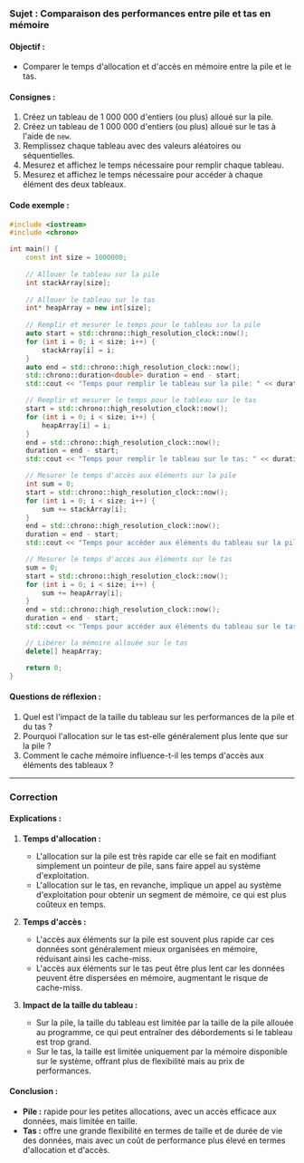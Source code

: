 ### Sujet : Comparaison des performances entre pile et tas en mémoire

#### Objectif :
- Comparer le temps d'allocation et d'accès en mémoire entre la pile et le tas.

#### Consignes :
1. Créez un tableau de 1 000 000 d'entiers (ou plus) alloué sur la pile.
2. Créez un tableau de 1 000 000 d'entiers (ou plus) alloué sur le tas à l'aide de `new`.
3. Remplissez chaque tableau avec des valeurs aléatoires ou séquentielles.
4. Mesurez et affichez le temps nécessaire pour remplir chaque tableau.
5. Mesurez et affichez le temps nécessaire pour accéder à chaque élément des deux tableaux.

#### Code exemple :

```cpp
#include <iostream>
#include <chrono>

int main() {
    const int size = 1000000;
    
    // Allouer le tableau sur la pile
    int stackArray[size];
    
    // Allouer le tableau sur le tas
    int* heapArray = new int[size];
    
    // Remplir et mesurer le temps pour le tableau sur la pile
    auto start = std::chrono::high_resolution_clock::now();
    for (int i = 0; i < size; i++) {
        stackArray[i] = i;
    }
    auto end = std::chrono::high_resolution_clock::now();
    std::chrono::duration<double> duration = end - start;
    std::cout << "Temps pour remplir le tableau sur la pile: " << duration.count() << " secondes" << std::endl;

    // Remplir et mesurer le temps pour le tableau sur le tas
    start = std::chrono::high_resolution_clock::now();
    for (int i = 0; i < size; i++) {
        heapArray[i] = i;
    }
    end = std::chrono::high_resolution_clock::now();
    duration = end - start;
    std::cout << "Temps pour remplir le tableau sur le tas: " << duration.count() << " secondes" << std::endl;

    // Mesurer le temps d'accès aux éléments sur la pile
    int sum = 0;
    start = std::chrono::high_resolution_clock::now();
    for (int i = 0; i < size; i++) {
        sum += stackArray[i];
    }
    end = std::chrono::high_resolution_clock::now();
    duration = end - start;
    std::cout << "Temps pour accéder aux éléments du tableau sur la pile: " << duration.count() << " secondes" << std::endl;

    // Mesurer le temps d'accès aux éléments sur le tas
    sum = 0;
    start = std::chrono::high_resolution_clock::now();
    for (int i = 0; i < size; i++) {
        sum += heapArray[i];
    }
    end = std::chrono::high_resolution_clock::now();
    duration = end - start;
    std::cout << "Temps pour accéder aux éléments du tableau sur le tas: " << duration.count() << " secondes" << std::endl;

    // Libérer la mémoire allouée sur le tas
    delete[] heapArray;

    return 0;
}
```

#### Questions de réflexion :
1. Quel est l'impact de la taille du tableau sur les performances de la pile et du tas ?
2. Pourquoi l'allocation sur le tas est-elle généralement plus lente que sur la pile ?
3. Comment le cache mémoire influence-t-il les temps d'accès aux éléments des tableaux ?

---

### Correction

#### Explications :

1. **Temps d'allocation :**
   - L'allocation sur la pile est très rapide car elle se fait en modifiant simplement un pointeur de pile, sans faire appel au système d'exploitation.
   - L'allocation sur le tas, en revanche, implique un appel au système d'exploitation pour obtenir un segment de mémoire, ce qui est plus coûteux en temps.

2. **Temps d'accès :**
   - L'accès aux éléments sur la pile est souvent plus rapide car ces données sont généralement mieux organisées en mémoire, réduisant ainsi les cache-miss.
   - L'accès aux éléments sur le tas peut être plus lent car les données peuvent être dispersées en mémoire, augmentant le risque de cache-miss.

3. **Impact de la taille du tableau :**
   - Sur la pile, la taille du tableau est limitée par la taille de la pile allouée au programme, ce qui peut entraîner des débordements si le tableau est trop grand.
   - Sur le tas, la taille est limitée uniquement par la mémoire disponible sur le système, offrant plus de flexibilité mais au prix de performances.

#### Conclusion :

- **Pile :** rapide pour les petites allocations, avec un accès efficace aux données, mais limitée en taille.
- **Tas :** offre une grande flexibilité en termes de taille et de durée de vie des données, mais avec un coût de performance plus élevé en termes d'allocation et d'accès.